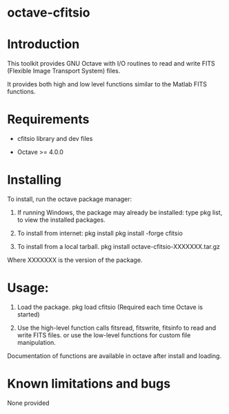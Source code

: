 # octave-cfitsio

Introduction
============

This toolkit provides GNU Octave with I/O routines to read and write
FITS (Flexible Image Transport System) files.

It provides both high and low level functions similar to the Matlab FITS
functions.

Requirements
============

* cfitsio library and dev files

* Octave >= 4.0.0

Installing
==========

To install, run the octave package manager:

1. If running Windows, the package may already be installed:
   type pkg list, to view the installed packages.

2. To install from internet:
   pkg install pkg install -forge cfitsio

3. To install from a local tarball.
   pkg install octave-cfitsio-XXXXXXX.tar.gz

Where XXXXXXX is the version of the package.

Usage:
======

1. Load the package.
   pkg load cfitsio
   (Required each time Octave is started)

2. Use the high-level function calls fitsread, fitswrite, fitsinfo to read and write FITS files.
   or use the low-level functions for custom file manipulation.

Documentation of functions are available in octave after install and loading.

Known limitations and bugs
==========================

None provided
